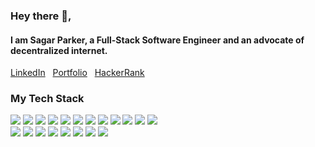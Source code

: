 <h3>Hey there 👋,</h3>


<h4>I am Sagar Parker, a Full-Stack Software Engineer and an advocate of decentralized internet.&nbsp;&nbsp; </h4>

<a href="https://www.linkedin.com/in/sagar-parker-07561b1a3/">LinkedIn</a>&nbsp;&nbsp;
<a href="https://sagarparker.github.io/">Portfolio</a>&nbsp;&nbsp; <a href="https://www.hackerrank.com/sagar8parker">HackerRank</a>&nbsp;&nbsp;  

<h3>My Tech Stack</h3>

<img src="https://img.icons8.com/color/55/000000/nodejs.png"/> <img src="https://img.icons8.com/color/48/000000/javascript.png"/> <img src="https://img.icons8.com/color/48/000000/angularjs.png"/>  <img src="https://img.icons8.com/color/48/000000/react-native.png"/> <img src="https://img.icons8.com/dusk/48/000000/html-5.png"/> <img src="https://img.icons8.com/color/48/000000/css3.png"/> <img src="https://img.icons8.com/color/48/000000/bootstrap.png"/> <img src="https://img.icons8.com/color/48/000000/mongodb.png"/> <img src="https://img.icons8.com/color/48/000000/postgreesql.png"/> <img src="https://img.icons8.com/color/48/000000/amazon-web-services.png"/> <img src="https://img.icons8.com/ios/48/000000/digitalocean.png"/> <img src="https://img.icons8.com/color/48/000000/heroku.png"/><br> <img src="https://img.icons8.com/color/48/000000/ethereum.png"/> <img src="https://img.icons8.com/color/48/000000/golang.png"/>
<img src="https://img.icons8.com/color/48/000000/dart.png"/> <img src="https://img.icons8.com/color/48/000000/flutter.png"/>    <img src="https://img.icons8.com/color/48/000000/python.png"/> <img src="https://img.icons8.com/color/48/000000/java.png"/>  <img src="https://img.icons8.com/color/48/000000/adobe-xd.png"/> <img src="https://img.icons8.com/color/48/000000/adobe-illustrator.png"/> 

